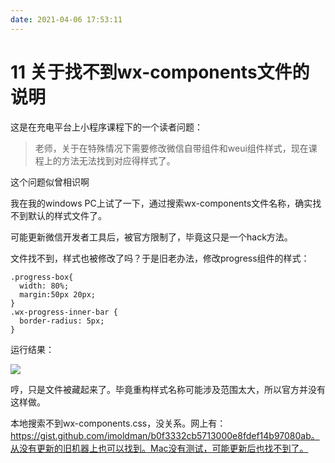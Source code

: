 ```yaml
---
date: 2021-04-06 17:53:11
---
```

# 11 关于找不到wx-components文件的说明

这是在充电平台上小程序课程下的一个读者问题：

> 老师，关于在特殊情况下需要修改微信自带组件和weui组件样式，现在课程上的方法无法找到对应得样式了。

这个问题似曾相识啊

我在我的windows PC上试了一下，通过搜索wx-components文件名称，确实找不到默认的样式文件了。

可能更新微信开发者工具后，被官方限制了，毕竟这只是一个hack方法。

文件找不到，样式也被修改了吗？于是旧老办法，修改progress组件的样式：

```
.progress-box{
  width: 80%;
  margin:50px 20px;
}
.wx-progress-inner-bar {
  border-radius: 5px;
}
```

运行结果：

![](https://cdn.jsdelivr.net/gh/rixingyike/images/2021/2021040617442220210406174421.png)

哼，只是文件被藏起来了。毕竟重构样式名称可能涉及范围太大，所以官方并没有这样做。

本地搜索不到wx-components.css，没关系。网上有：https://gist.github.com/imoldman/b0f3332cb5713000e8fdef14b97080ab。从没有更新的旧机器上也可以找到。Mac没有测试，可能更新后也找不到了。